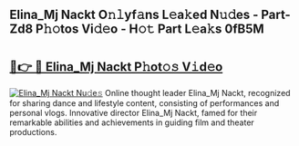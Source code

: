 ## Elina_Mj Nackt O𝚗𝚕yf𝚊ns L𝚎a𝚔ed N𝚞𝚍es - Part-Zd8 P𝚑𝚘tos Vi𝚍𝚎o - H𝚘𝚝 Part L𝚎a𝚔s 0fB5M

# <h2><a href="http://kfdl4x.oniu.top/?m=Elina_Mj+Nackt">🔗👉 🔴 Elina_Mj Nackt P𝚑ot𝚘𝚜 V𝚒d𝚎o</a></h2>

[![Elina_Mj Nackt Nu𝚍e𝚜](https://i.imgur.com/0qMVB7G.gif)](http://kfdl4x.oniu.top/?m=Elina_Mj+Nackt)
Online thought leader Elina_Mj Nackt, recognized for sharing dance and lifestyle content, consisting of performances and personal vlogs. Innovative director Elina_Mj Nackt, famed for their remarkable abilities and achievements in guiding film and theater productions.  
